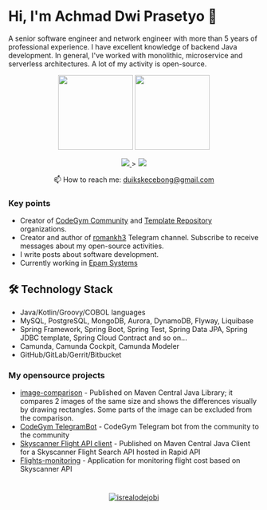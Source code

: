 # Hi, I'm Achmad Dwi Prasetyo 👋
A senior software engineer and network engineer with more than 5 years of professional experience. I have excellent knowledge of backend Java development.
In general, I've worked with monolithic, microservice and serverless architectures. A lot of my activity is open-source.

<p align='center'>
   <a href="https://github-readme-stats.vercel.app/api?username=KucingTerbang11&show_icons=true&count_private=true"><img
           height=150
           src="https://github-readme-stats.vercel.app/api?username=KucingTerbang11&show_icons=true&count_private=true"/></a>
   <a href="https://github.com/romankh3/github-readme-stats"><img height=150
                                                                  src="https://github-readme-stats.vercel.app/api/top-langs/?username=KucingTerbang11&layout=compact"/></a>
</p>

<p align='center'>
   <a href="https://www.linkedin.com/in/achmad-dwi-prasetyo/">
       <img src="https://img.shields.io/badge/linkedin-%230077B5.svg?&style=for-the-badge&logo=linkedin&logoColor=white"/>
   </a>>
   <a href="https://t.me/joinchat/SpqRPBFo_sM6qm05">
       <img src="https://img.shields.io/badge/Telegram-2CA5E0?style=for-the-badge&logo=telegram&logoColor=white"/>
   </a>
<p align='center'>
   📫 How to reach me: <a href='mailto:duikskecebong@gmail.com'>duikskecebong@gmail.com</a>
</p>


### Key points
*   Creator of [CodeGym Community](https://github.com/codegymcommunity) and [Template Repository](https://github.com/template-repository) organizations.
*   Creator and author of [romankh3](https://t.me/romankh3) Telegram channel. Subscribe to receive messages about my open-source activities.
*   I write posts about software development.
*   Currently working in [Epam Systems](https://www.linkedin.com/company/epam-systems/)

## 🛠 Technology Stack
*   Java/Kotlin/Groovy/COBOL languages
*   MySQL, PostgreSQL, MongoDB, Aurora, DynamoDB, Flyway, Liquibase
*   Spring Framework, Spring Boot, Spring Test, Spring Data JPA, Spring JDBC template, Spring Cloud Contract and so on...
*   Camunda, Camunda Cockpit, Camunda Modeler
*   GitHub/GitLab/Gerrit/Bitbucket

### My opensource projects

*   [image-comparison](https://github.com/romankh3/image-comparison) - Published on Maven Central Java Library; it compares 2 images of the same size and shows the differences visually by drawing rectangles. Some parts of the image can be excluded from the comparison.
*   [CodeGym TelegramBot](https://github.com/codegymcommunity/codegym-telegrambot) - CodeGym Telegram bot from the community to the community
*   [Skyscanner Flight API client](https://github.com/romankh3/skyscanner-flight-api-client) - Published on Maven Central Java Client for a Skyscanner Flight Search API hosted in Rapid API
*   [Flights-monitoring](https://github.com/romankh3/flights-monitoring) - Application for monitoring flight cost based on Skyscanner API

<div align="center" style="margin: 40px 0">
   <a href="https://github.com/KucingTerbang11/github-profile-views-counter">
       <img src="https://komarev.com/ghpvc/?username=KucingTerbang11&label=Profile%20views&color=0e75b6&style=flat" alt="isrealodejobi" />
   </a>
</div>

